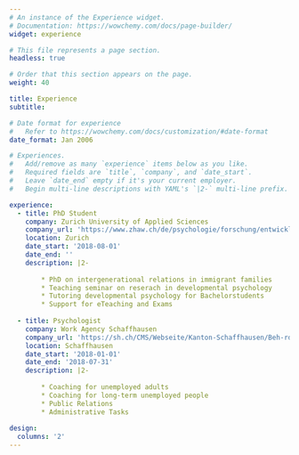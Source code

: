 ```yaml
---
# An instance of the Experience widget.
# Documentation: https://wowchemy.com/docs/page-builder/
widget: experience

# This file represents a page section.
headless: true

# Order that this section appears on the page.
weight: 40

title: Experience
subtitle:

# Date format for experience
#   Refer to https://wowchemy.com/docs/customization/#date-format
date_format: Jan 2006

# Experiences.
#   Add/remove as many `experience` items below as you like.
#   Required fields are `title`, `company`, and `date_start`.
#   Leave `date_end` empty if it's your current employer.
#   Begin multi-line descriptions with YAML's `|2-` multi-line prefix.

experience:
  - title: PhD Student
    company: Zurich University of Applied Sciences
    company_url: 'https://www.zhaw.ch/de/psychologie/forschung/entwicklungs-und-familienpsychologie/'
    location: Zurich
    date_start: '2018-08-01'
    date_end: ''
    description: |2-
        
        * PhD on intergenerational relations in immigrant families
        * Teaching seminar on reserach in developmental psychology
        * Tutoring developmental psychology for Bachelorstudents
        * Support for eTeaching and Exams 
        
  - title: Psychologist
    company: Work Agency Schaffhausen
    company_url: 'https://sh.ch/CMS/Webseite/Kanton-Schaffhausen/Beh-rde/Verwaltung/Volkswirtschaftsdepartement/Arbeitsamt-3858-DE.html'
    location: Schaffhausen
    date_start: '2018-01-01'
    date_end: '2018-07-31'
    description: |2-
        
        * Coaching for unemployed adults
        * Coaching for long-term unemployed people
        * Public Relations
        * Administrative Tasks 
        
design:
  columns: '2'
---
```

